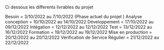 Ci dessous les differents livrables du projet

Besoin = 3/10/2022 au 7/10/2022 (Phase actuel du projet )
Analyse conception = 10/10/2022 au 14/10/2022 
Développement = 17/10/2022 au 09/12/2022
Intégation = 12/12/2022 au 12/12/2022
Test = 13/12/2022 au 16/12/2022
Formation = 19/12/2022 au 19/12/2022
Mise en production = 20/12/2022 au 20/12/2022
Vérification de Service Régulier = 21/12/2022 au 22/12/2022
